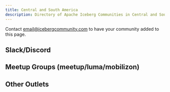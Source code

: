 ```yaml
---
title: Central and South America
description: Directory of Apache Iceberg Communities in Central and South America
---
```

Contact email@icebergcommunity.com to have your community added to this page.

## Slack/Discord


## Meetup Groups (meetup/luma/mobilizon)


## Other Outlets
